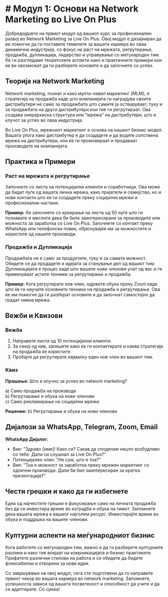 # # Модул 1: Основи на Network Marketing во Live On Plus

Добредојдовте на првиот модул од вашиот курс за професионален развој во Network Marketing за Live On Plus. Овој модул е дизајниран да ви помогне да ги поставите темелите за вашата кариера во оваа динамична индустрија, со фокус на раст на мрежата, регрутирање, продажба, дупликација, лидерство и управување со меѓународен тим. Ќе ги разгледаме теоретските аспекти како и практичните примери кои ќе ви овозможат да ги разберете основите и да започнете со успех.

## Теорија на Network Marketing

Network marketing, познат и како мулти-левел маркетинг (MLM), е стратегија на продажба каде што компанијата ги наградува своите дистрибутери не само за продажбата што самите ја остваруваат, туку и за продажбата на други дистрибутери кои тие ги регрутираат. Ова создава хиерархиска структура или "мрежа" на дистрибутери, што е клучот за успех во оваа индустрија.

Во Live On Plus, мрежниот маркетинг е основа на нашиот бизнис модел. Вашата улога како дистрибутер е да создадете и да водите сопствена мрежа на дистрибутери, кои ќе ги промовираат и продаваат производите на компанијата.

## Практика и Примери

### Раст на мрежата и регрутирање

Започнете со листа на потенцијални клиенти и соработници. Ова може да бидат луѓе од вашата лична мрежа, како пријатели и семејство, но и нови контакти што ќе ги создадете преку социјални мрежи и професионални настани.

**Пример:** Ќе започнете со креирање на листа од 50 луѓе што ги познавате и мислите дека би биле заинтересирани за производите или можноста за заработка со Live On Plus. Започнете со контакт преку WhatsApp или телефонски повик, објаснувајќи им за можностите и користите од нашите производи.

### Продажба и Дупликација

Продажбата не е само за продуктите, туку и за самата можност. Обидете се да продадете и идејата за станување дел од вашиот тим. Дупликацијата е процес каде што вашите нови членови учат од вас и ги применуваат истите техники за регрутирање и продажба.

**Пример:** Кога регрутирате нов член, одржете обука преку Zoom каде што ќе ги научите основните техники на продажба и регрутирање. Ова ќе им помогне да ги разберат основите и да започнат самостојно да градат нивна мрежа.

## Вежби и Квизови

### Вежба

1. Направете листа од 10 потенцијални клиенти.
2. За секој од нив, запишете како ќе ги контактирате и каква стратегија на продажба ќе користите.
3. Пробајте да регрутирате најмалку еден нов член во вашиот тим.

### Квиз

**Прашање:** Што е клучно за успех во network marketing?

a) Само продажба на производи  
b) Регрутирање и обука на нови членови  
c) Само рекламирање на социјални мрежи

**Решение:** b) Регрутирање и обука на нови членови

## Дијалози за WhatsApp, Telegram, Zoom, Email

**WhatsApp Дијалог:**

- Вие: "Здраво [име]! Како си? Сакав да споделам нешто возбудливо со тебе. Дали си слушнал за Live On Plus?"
- Потенцијален член: "Не сум, што е тоа?"
- Вие: "Тоа е можност за заработка преку мрежен маркетинг со одлични производи. Дали би бил заинтересиран за кратка презентација?"

## Чести грешки и како да ги избегнете

Една од најчестите грешки е фокусирање само на личната продажба без да се инвестира време во изградба и обука на тимот. Запомнете дека вашата мрежа е вашиот најголем ресурс. Инвестирајте време во обука и поддршка на вашите членови.

## Културни аспекти на меѓународниот бизнис

Кога работите со меѓународен тим, важно е да ги разберете културните разлики и како тие влијаат на комуникацијата и бизнис практиките. Прифатете различни стилови на работа и се обидете да бидете флексибилни и отворени за нови идеи.

Со завршување на овој модул, сега сте подготвени да го направите првиот чекор во вашата кариера во network marketing. Запомнете, успешноста зависи од вашата посветеност и способност да учите и да се адаптирате. Со среќа!